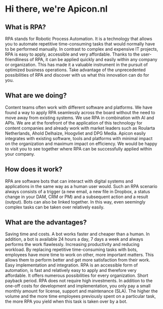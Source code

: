 # Hi there, we're Apicon.nl

## What is RPA?

RPA stands for Robotic Process Automation. It is a technology that allows you to automate repetitive time-consuming tasks that would normally have to be performed manually.
In contrast to complex and expensive IT projects, RPA is easy to apply, accessible and very affordable.
Thanks to the user-friendliness of RPA, it can be applied quickly and easily within any company or organization. This has made it a valuable instrument in the pursuit of optimized business operations.
Take advantage of the unprecedented possibilities of RPA and discover with us what this innovation can do for you.

## What are we doing?

Content teams often work with different software and platforms. We have found a way to apply RPA seamlessly across the board without the need to move away from existing systems.
We use RPA in combination with AI and APIs. We are at the forefront of the application of this technology for content companies and already work with market leaders such as Roularta Netherlands, Ahold Delhaize, Hoogvliet and DPG Media.
Apicon easily integrates with existing software, tools and platforms with minimal impact on the organization and maximum impact on efficiency.
We would be happy to visit you to see together where RPA can be successfully applied within your company.

## How does it work?

RPA are software bots that can interact with digital systems and applications in the same way as a human user would.
Such an RPA scenario always consists of a trigger (a new email, a new file in Dropbox, a status change in your DAM, CRM or PM) and a subsequent action and a result (output).
Bots can also be linked together. In this way, even seemingly complex tasks can be taken over relatively easily.

## What are the advantages?

Saving time and costs. A bot works faster and cheaper than a human. In addition, a bot is available 24 hours a day, 7 days a week and always performs the work flawlessly.
Increasing productivity and reducing workload. By replacing repetitive time-consuming tasks with bots, employees have more time to work on other, more important matters. This allows them to perform better and get more satisfaction from their work.
Easy implementation and integration. RPA is an accessible form of automation, is fast and relatively easy to apply and therefore very affordable. It offers numerous possibilities for every organization.
Short payback period. RPA does not require high investments. In addition to the one-off costs for development and implementation, you only pay a small monthly amount for license, support and maintenance (SLA). The higher the volume and the more time employees previously spent on a particular task, the more RPA you yield when this task is taken over by a bot.
